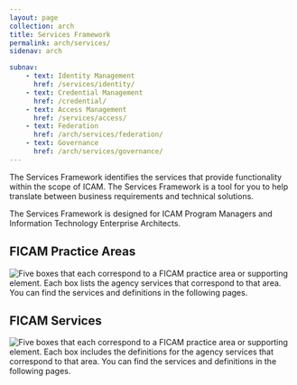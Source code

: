 ```yaml
---
layout: page
collection: arch
title: Services Framework
permalink: arch/services/
sidenav: arch

subnav:
    - text: Identity Management
      href: /services/identity/
    - text: Credential Management
      href: /credential/
    - text: Access Management
      href: /services/access/
    - text: Federation
      href: /arch/services/federation/
    - text: Governance
      href: /arch/services/governance/
---
```


The Services Framework identifies the services that provide functionality within the scope of ICAM. The Services Framework is a tool for you to help translate between business requirements and technical solutions.

The Services Framework is designed for ICAM Program Managers and Information Technology Enterprise Architects.

## FICAM Practice Areas

![Five boxes that each correspond to a FICAM practice area or supporting element. Each box lists the agency services that correspond to that area. You can find the services and definitions in the following pages.]({{site.baseurl}}/assets/arch/services/ServicesOverview.png)

## FICAM Services

![Five boxes that each correspond to a FICAM practice area or supporting element. Each box includes the definitions for the agency services that correspond to that area. You can find the services and definitions in the following pages.]({{site.baseurl}}/assets/arch/services/ServicesDefinitions.png)
